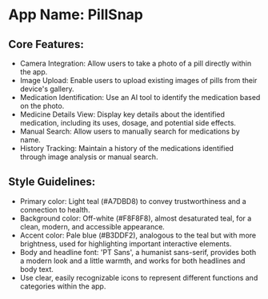 # **App Name**: PillSnap

## Core Features:

- Camera Integration: Allow users to take a photo of a pill directly within the app.
- Image Upload: Enable users to upload existing images of pills from their device's gallery.
- Medication Identification: Use an AI tool to identify the medication based on the photo.
- Medicine Details View: Display key details about the identified medication, including its uses, dosage, and potential side effects.
- Manual Search: Allow users to manually search for medications by name.
- History Tracking: Maintain a history of the medications identified through image analysis or manual search.

## Style Guidelines:

- Primary color: Light teal (#A7DBD8) to convey trustworthiness and a connection to health.
- Background color: Off-white (#F8F8F8), almost desaturated teal, for a clean, modern, and accessible appearance.
- Accent color: Pale blue (#B3DDF2), analogous to the teal but with more brightness, used for highlighting important interactive elements.
- Body and headline font: 'PT Sans', a humanist sans-serif, provides both a modern look and a little warmth, and works for both headlines and body text.
- Use clear, easily recognizable icons to represent different functions and categories within the app.